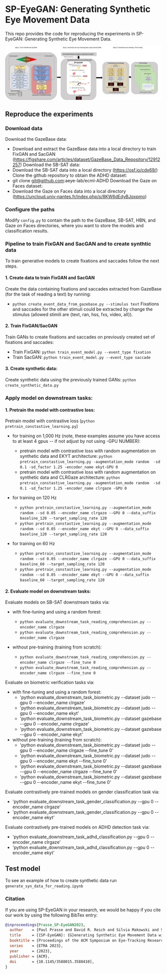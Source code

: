# SP-EyeGAN: Generating Synthetic Eye Movement Data                               
This repo provides the code for reproducing the experiments in SP-EyeGAN: Generating Synthetic Eye Movement Data.

![Method overview](images/sp-eyegan.png)

## Reproduce the experiments

### Download data
Download the GazeBase data:
* Download and extract the GazeBase data into a local directory to train FixGAN and SacGAN (https://figshare.com/articles/dataset/GazeBase_Data_Repository/12912257)
Download the SB-SAT data:
* Download the SB-SAT data into a local directory (https://osf.io/cdx69/)
Clone the github repository to obtain the ADHD dataset:
* git clone git@github.com:aeye-lab/ecml-ADHD
Download the Gaze on Faces dataset:
* Download the Gaze on Faces data into a local directory (https://uncloud.univ-nantes.fr/index.php/s/8KW6dEdyBJqxpmo)

### Configure the paths
Modify `config.py` to contain the path to the GazeBase, SB-SAT, HBN, and Gaze on Faces directories, where you want to store the models and classification results.

### Pipeline to train FixGAN and SacGAN and to create synthtic data

To train generative models to create fixations and saccades follow the next steps.

#### 1. Create data to train FixGAN and SacGAN
Create the data containing fixations and saccades extracted from GazeBase (for the task of reading a text) by running:
* `python create_event_data_from_gazebase.py --stimulus text`
Fixations and saccades for the other stimuli could be extracted by change the stimulus (allowed stimili are {text, ran, hss, fxs, video, all}).
    
#### 2. Train FixGAN/SacGAN
Train GANs to create fixations and saccades on previously created set of fixations and saccades:
* Train FixGAN: `python train_event_model.py --event_type fixation`
* Train SacGAN: `python train_event_model.py --event_type saccade`

#### 3. Create synthetic data:
Create synthetic data using the previously trained GANs:  `python create_synthetic_data.py`
    
### Apply model on downstream tasks:

#### 1. Pretrain the model with contrastive loss:
Pretrain model with contrastive loss (`python pretrain_constastive_learning.py`)
* for training on 1,000 Hz (note, these examples assume you have access to at least 4 gpus -- if not adjust by not using -GPU NUMBER):        
	* pretrain model with contrastive loss with random augmentation on synthetic data and EKYT architecture: `python pretrain_constastive_learning.py -augmentation_mode random  -sd 0.1 -sd_factor 1.25 -encoder_name ekyt-GPU 0`
	* pretrain model with contrastive loss with random augmentation on synthetic data and CLRGaze architecture: `python pretrain_constastive_learning.py -augmentation_mode random  -sd 0.1 -sd_factor 1.25 -encoder_name clrgaze -GPU 0`
* for training on 120 Hz
    * `python pretrain_constastive_learning.py --augmentation_mode random --sd 0.05 --encoder_name clrgaze --GPU 0 --data_suffix baseline_120 --target_sampling_rate 120`
    * `python pretrain_constastive_learning.py --augmentation_mode random --sd 0.05 --encoder_name ekyt --GPU 0 --data_suffix baseline_120 --target_sampling_rate 120`
    
* for training on 60 Hz
    * `python pretrain_constastive_learning.py --augmentation_mode random --sd 0.05 --encoder_name clrgaze --GPU 0 --data_suffix baseline_60 --target_sampling_rate 120`
    * `python pretrain_constastive_learning.py --augmentation_mode random --sd 0.05 --encoder_name ekyt --GPU 0 --data_suffix baseline_60 --target_sampling_rate 120`

#### 2. Evaluate model on downstream tasks:
Evaluate models on SB-SAT downstream tasks via:
* with fine-tuning and using a random forest:
    * `python evaluate_downstream_task_reading_comprehension.py --encoder_name clrgaze`
    * `python evaluate_downstream_task_reading_comprehension.py --encoder_name clrgaze`

* without pre-training (training from scratch):
    * `python evaluate_downstream_task_reading_comprehension.py --encoder_name clrgaze --fine_tune 0`
    * `python evaluate_downstream_task_reading_comprehension.py --encoder_name clrgaze --fine_tune 0`


Evaluate on biometric verification tasks via:
* with fine-tuning and using a random forest:
    * 'python evaluate_downstream_task_biometric.py --dataset judo --gpu 0 --encoder_name clrgaze'
    * 'python evaluate_downstream_task_biometric.py --dataset judo --gpu 0 --encoder_name ekyt'
    * 'python evaluate_downstream_task_biometric.py --dataset gazebase --gpu 0 --encoder_name clrgaze'
    * 'python evaluate_downstream_task_biometric.py --dataset gazebase --gpu 0 --encoder_name ekyt'
* without pre-training (training from scratch):
    * 'python evaluate_downstream_task_biometric.py --dataset judo --gpu 0 --encoder_name clrgaze --fine_tune 0'
    * 'python evaluate_downstream_task_biometric.py --dataset judo --gpu 0 --encoder_name ekyt --fine_tune 0'
    * 'python evaluate_downstream_task_biometric.py --dataset gazebase --gpu 0 --encoder_name clrgaze --fine_tune 0'
    * 'python evaluate_downstream_task_biometric.py --dataset gazebase --gpu 0 --encoder_name ekyt --fine_tune 0'

Evaluate contrastively pre-trained models on gender classification task via:
* 'python evaluate_downstream_task_gender_classification.py --gpu 0 --encoder_name clrgaze'
* 'python evaluate_downstream_task_gender_classification.py --gpu 0 --encoder_name ekyt'

Evaluate contrastively pre-trained models on ADHD detection task via:
* 'python evaluate_downstream_task_adhd_classification.py --gpu 0 --encoder_name clrgaze'
* 'python evaluate_downstream_task_adhd_classification.py --gpu 0 --encoder_name ekyt'



## Test model
To see an example of how to create synthetic data run `generate_syn_data_for_reading.ipynb`

### Citation
If you are using SP-EyeGAN in your research, we would be happy if you cite our work by using the following BibTex entry:
```bibtex
@inproceedings{Prasse_SP-EyeGAN2023,
  author    = {Paul Prasse and David R. Reich and Silvia Makowski and Shuwen Deng and Daniel Krakowczyk and Tobias Scheffer and Lena A. J{\"a}ger},
  title     = {{SP-EyeGAN}: {G}enerating Synthetic Eye Movement Data with {G}enerative {A}dversarial {N}etworks},
  booktitle = {Proceedings of the ACM Symposium on Eye-Tracking Research and Applications},
  series    = {ETRA 2023},
  year      = {2023},
  publisher = {ACM},
  doi       = {10.1145/3588015.3588410],
}
```
